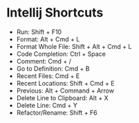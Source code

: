 # Intellij Shortcuts

* Run: Shift + F10
* Format: Alt + Cmd + L
* Format Whole File: Shift + Alt + Cmd + L
* Code Completion: Ctrl + Space
* Comment: Cmd + /
* Go to Definition: Cmd + B
* Recent Files: Cmd + E
* Recent Locations: Shift + Cmd + E
* Previous: Alt + Command + Arrow
* Delete Line to Clipboard: Alt + X
* Delete Line: Cmd + Y
* Refactor/Rename: Shift + F6

